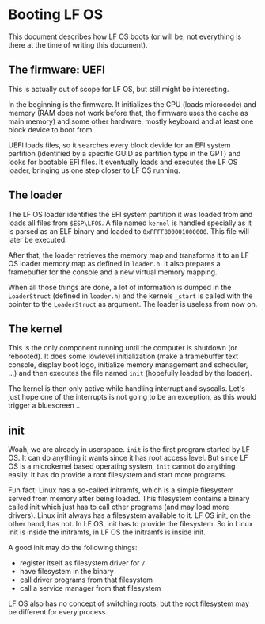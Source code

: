 # Booting LF OS

This document describes how LF OS boots (or will be, not everything is there at the time of writing
this document).

## The firmware: UEFI

This is actually out of scope for LF OS, but still might be interesting.

In the beginning is the firmware. It initializes the CPU (loads microcode) and memory (RAM does not
work before that, the firmware uses the cache as main memory) and some other hardware, mostly
keyboard and at least one block device to boot from.

UEFI loads files, so it searches every block devide for an EFI system partition (identified by a
specific GUID as partition type in the GPT) and looks for bootable EFI files. It eventually loads
and executes the LF OS loader, bringing us one step closer to LF OS running.

## The loader

The LF OS loader identifies the EFI system partition it was loaded from and loads all files from
`$ESP\LFOS`. A file named `kernel` is handled specially as it is parsed as an ELF binary and loaded
to `0xFFFF800001000000`. This file will later be executed.

After that, the loader retrieves the memory map and transforms it to an LF OS loader memory map as
defined in `loader.h`. It also prepares a framebuffer for the console and a new virtual memory mapping.

When all those things are done, a lot of information is dumped in the `LoaderStruct` (defined in
`loader.h`) and the kernels `_start` is called with the pointer to the `LoaderStruct` as argument. The
loader is useless from now on.

## The kernel

This is the only component running until the computer is shutdown (or rebooted). It does some lowlevel
initialization (make a framebuffer text console, display boot logo, initialize memory management and
scheduler, ...) and then executes the file named `init` (hopefully loaded by the loader).

The kernel is then only active while handling interrupt and syscalls. Let's just hope one of the interrupts
is not going to be an exception, as this would trigger a bluescreen ...

## init

Woah, we are already in userspace. `init` is the first program started by LF OS. It can do anything
it wants since it has root access level. But since LF OS is a microkernel based operating system, `init`
cannot do anything easily. It has do provide a root filesystem and start more programs.

Fun fact: Linux has a so-called initramfs, which is a simple filesystem served from memory after being
loaded. This filesystem contains a binary called init which just has to call other programs (and may
load more drivers). Linux init always has a filesystem available to it. LF OS init, on the other hand,
has not. In LF OS, init has to provide the filesystem. So in Linux init is inside the initramfs, in LF OS
the initramfs is inside init.

A good init may do the following things:

* register itself as filesystem driver for `/`
* have filesystem in the binary
* call driver programs from that filesystem
* call a service manager from that filesystem

LF OS also has no concept of switching roots, but the root filesystem may be different for every process.
